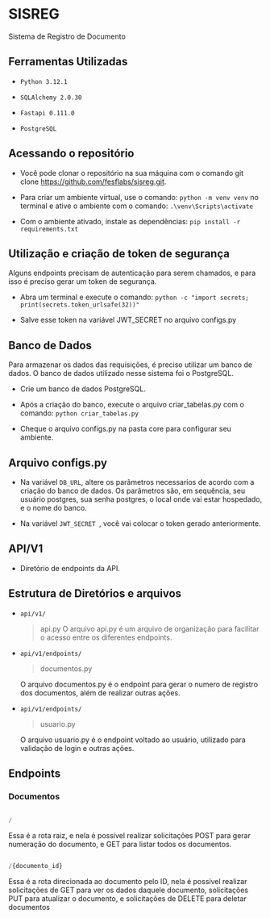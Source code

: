 # SISREG

Sistema de Registro de Documento


## Ferramentas Utilizadas

- `Python 3.12.1`

- `SQLAlchemy 2.0.30`

- `Fastapi 0.111.0`

- `PostgreSQL`

  
## Acessando o repositório

- Você pode clonar o repositório na sua máquina com o comando git clone https://github.com/fesflabs/sisreg.git.

- Para criar um ambiente virtual, use o comando: `python -m venv venv` no terminal e ative o ambiente com o comando: `.\venv\Scripts\activate`

- Com o ambiente ativado, instale as dependências: `pip install -r requirements.txt`

  
## Utilização e criação de token de segurança

Alguns endpoints precisam de autenticação para serem chamados, e para isso é preciso gerar um token de segurança.

- Abra um terminal e execute o comando: `python -c "import secrets; print(secrets.token_urlsafe(32))"`

- Salve esse token na variável JWT_SECRET no arquivo configs.py

  
## Banco de Dados

Para armazenar os dados das requisições, é preciso utilizar um banco de dados.
O banco de dados utilizado nesse sistema foi o PostgreSQL.

- Crie um banco de dados PostgreSQL.

- Após a criação do banco, execute o arquivo criar_tabelas.py com o comando: `python criar_tabelas.py`

- Cheque o arquivo configs.py na pasta core para configurar seu ambiente.

  
## Arquivo configs.py

- Na variável `DB_URL`, altere os parâmetros necessarios de acordo com a criação do banco de dados.
  Os parâmetros são, em sequência, seu usuário postgres, sua senha postgres, o local onde vai estar hospedado, e o nome do banco.

- Na variável `JWT_SECRET `, você vai colocar o token gerado anteriormente.



## API/V1

- Diretório de endpoints da API.


## Estrutura de Diretórios e arquivos

- `api/v1/`
  > api.py
  O arquivo api.py é um arquivo de organização para facilitar o acesso entre os diferentes endpoints.

- `api/v1/endpoints/`
  
  > documentos.py
  
  O arquivo documentos.py é o endpoint para gerar o numero de registro dos documentos, além de realizar outras ações.

- `api/v1/endpoints/`
  
  > usuario.py
  
  O arquivo usuario.py é o endpoint voltado ao usuário, utilizado para validação de login e outras ações.

  
## Endpoints

### Documentos

```python

/

```

Essa é a rota raiz, e nela é possível realizar solicitações POST para gerar numeração do documento, e GET para listar todos os documentos.



```python

/{documento_id}

```

Essa é a rota direcionada ao documento pelo ID, nela é possível realizar solicitações de GET para ver os dados daquele documento, solicitações PUT para atualizar o documento, e solicitações de DELETE para deletar documentos